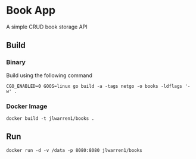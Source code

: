 # Book App

A simple CRUD book storage API


## Build

### Binary
Build using the following command

```
CGO_ENABLED=0 GOOS=linux go build -a -tags netgo -o books -ldflags '-w' .
``` 

### Docker Image
```
docker build -t jlwarren1/books .
```

## Run
```
docker run -d -v /data -p 8080:8080 jlwarren1/books
```